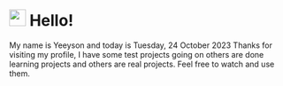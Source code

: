  <h1>
    <img src="https://emojis.slackmojis.com/emojis/images/1643510097/45343/hi.gif?1643510097" width="30"/> 
    Hello!
 </h1>
 <p>
    My name is Yeeyson and today is Tuesday, 24 October 2023
    Thanks for visiting my profile, I have some test projects going on others are done learning projects and others are real projects.
    Feel free to watch and use them.
 </p>